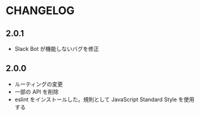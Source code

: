 # CHANGELOG

## 2.0.1

- Slack Bot が機能しないバグを修正

## 2.0.0

- ルーティングの変更
- 一部の API を削除
- eslint をインストールした。規則として JavaScript Standard Style を使用する
